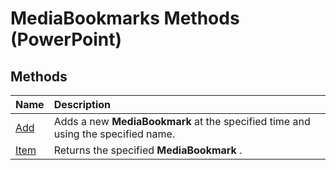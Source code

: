 
# MediaBookmarks Methods (PowerPoint)

## Methods



|**Name**|**Description**|
|:-----|:-----|
|[Add](2b796284-c172-9841-2af5-5f351e4acb01.md)|Adds a new  **MediaBookmark** at the specified time and using the specified name.|
|[Item](972bc5c2-4807-9e4a-a207-a7ac8036ab4e.md)|Returns the specified  **MediaBookmark** .|

